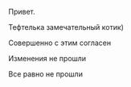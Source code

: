 Привет.

Тефтелька замечательный котик)

Совершенно с этим согласен

Изменения не прошли

Все равно не прошли

